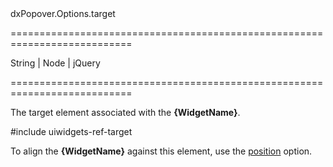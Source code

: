 <!--id-->dxPopover.Options.target<!--/id-->
===========================================================================
<!--type-->String | Node | jQuery<!--/type-->
===========================================================================

<!--shortDescription-->
The target element associated with the **{WidgetName}**.
<!--/shortDescription-->

<!--fullDescription-->
#include uiwidgets-ref-target

To align the **{WidgetName}** against this element, use the [position]({basewidgetpath}/Configuration/#position) option.
<!--/fullDescription-->
